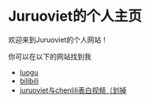 # Juruoviet的个人主页
<p>欢迎来到Juruoviet的个人网站！ </p>
<p>你可以在以下的网站找到我</p>

<ul>
  <li> <a href="https://www.luogu.com.cn/user/538392">luogu</a> </li>
  <li> <a href="https://space.bilibili.com/651856738?spm_id_from=333.1007.0.0">bilibili</a> </li>
  <li> <a href="https://vdse.bdstatic.com//192d9a98d782d9c74c96f09db9378d93.mp4?unpf=1">juruoviet与chenlili表白视频（划掉</a> </li>
</ul>
